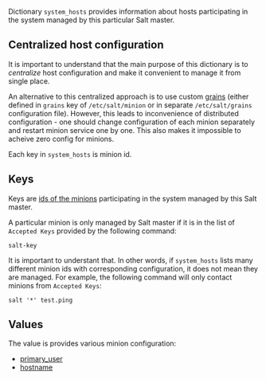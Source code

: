 
Dictionary `system_hosts` provides information about hosts participating in the
system managed by this particular Salt master.

## Centralized host configuration ##

It is important to understand that the main purpose of this dictionary is to _centralize_ host configuration
and make it convenient to manage it from single place.

An alternative to this centralized approach is to use custom [grains](http://docs.saltstack.com/en/latest/topics/targeting/grains.html)
(either defined in `grains` key of `/etc/salt/minion` or in separate `/etc/salt/grains` configuration file).
However, this leads to inconvenience of distributed configuration - one should
change configuration of each minion separately and restart minion service one
by one. This also makes it impossible to acheive zero config for minions.

Each key in `system_hosts` is minion id.

## Keys ##

Keys are [ids of the minions](http://docs.saltstack.com/en/latest/ref/configuration/minion.html) participating in the system managed by this Salt master.

A particular minion is only managed by Salt master if it is in the list
of `Accepted Keys` provided by the following command:
```
salt-key
```
It is important to understant that. In other words, if `system_hosts`
lists many different minion ids with corresponding configuration, it does not
mean they are managed. For example, the following command will only contact
minions from `Accepted Keys`:
```
salt '*' test.ping
```

## Values ##

The value is provides various minion configuration:
* [primary_user](docs/pillars/common/system_hosts/_id/primary_user/readme.md)
* [hostname](docs/pillars/common/system_hosts/_id/hostname.md)

